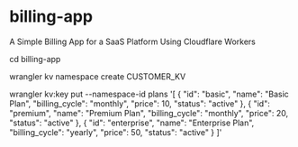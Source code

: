 # billing-app

A Simple Billing App for a SaaS Platform Using Cloudflare Workers

cd billing-app

wrangler kv namespace create CUSTOMER_KV

wrangler kv:key put --namespace-id <your-namespace-id> plans '[
{ "id": "basic", "name": "Basic Plan", "billing_cycle": "monthly", "price": 10, "status": "active" },
{ "id": "premium", "name": "Premium Plan", "billing_cycle": "monthly", "price": 20, "status": "active" },
{ "id": "enterprise", "name": "Enterprise Plan", "billing_cycle": "yearly", "price": 50, "status": "active" }
]'
